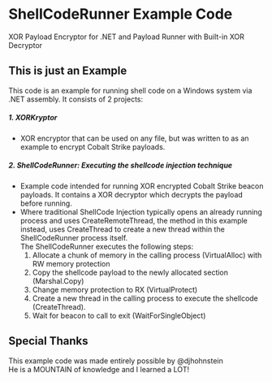 # ShellCodeRunner Example Code
XOR Payload Encryptor for .NET and Payload Runner with Built-in XOR Decryptor
## This is just an Example
This code is an example for running shell code on a Windows system via .NET assembly.  It consists of 2 projects:
##### 1. XORKryptor
- XOR encryptor that can be used on any file, but was written to as an example to encrypt Cobalt Strike payloads.
##### 2. ShellCodeRunner: Executing the shellcode injection technique
- Example code intended for running XOR encrypted Cobalt Strike beacon payloads.  It contains a XOR decryptor which decrypts the 
payload before running.
- Where traditional ShellCode Injection typically opens an already running process and uses CreateRemoteThread, the method in this example
instead, uses CreateThread to create a new thread within the ShellCodeRunner process itself.<br/>
The ShellCodeRunner executes the following steps: 
  1. Allocate a chunk of memory in the calling process (VirtualAlloc) with RW memory protection
  2. Copy the shellcode payload to the newly allocated section (Marshal.Copy)
  3. Change memory protection to RX (VirtualProtect)
  4. Create a new thread in the calling process to execute the shellcode (CreateThread).
  5. Wait for beacon to call to exit (WaitForSingleObject)
## Special Thanks
This example code was made entirely possible by @djhohnstein<br/>
He is a MOUNTAIN of knowledge and I learned a LOT!
